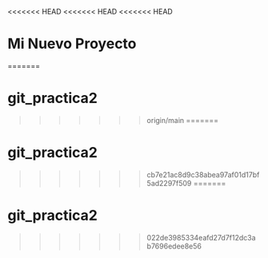 <<<<<<< HEAD
<<<<<<< HEAD
<<<<<<< HEAD
# Mi Nuevo Proyecto
=======
# git_practica2
>>>>>>> origin/main
=======
# git_practica2
>>>>>>> cb7e21ac8d9c38abea97af01d17bf5ad2297f509
=======
# git_practica2
>>>>>>> 022de3985334eafd27d7f12dc3ab7696edee8e56
